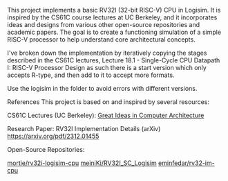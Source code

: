 
This project implements a basic RV32I (32-bit RISC-V) CPU in Logisim. 
It is inspired by the CS61C course lectures at UC Berkeley, and it incorporates ideas and designs from 
various other open-source repositories and academic papers. 
The goal is to create a functioning simulation of a simple RISC-V processor to help understand core architectural concepts.

I've broken down the implementation by iteratively copying the stages described in the CS61C lectures, 
Lecture 18.1 - Single-Cycle CPU Datapath I: RISC-V Processor Design as such there is a start version which only accepts R-type, 
and then add to it to accept more formats.

Use the logisim in the folder to avoid errors with different versions.

References
This project is based on and inspired by several resources:

CS61C Lectures (UC Berkeley): 
[Great Ideas in Computer Architecture](https://www.youtube.com/watch?v=VJ6tuX5bBf4&list=PL0j-r-omG7i0-mnsxN5T4UcVS1Di0isqf&ab_channel=CS61CDepartmental)

Research Paper:
RV32I Implementation Details (arXiv)
https://arxiv.org/pdf/2312.01455

Open-Source Repositories:

[mortie/rv32i-logisim-cpu](https://github.com/mortie/rv32i-logisim-cpu)
[meiniKi/RV32I_SC_Logisim](https://github.com/meiniKi/RV32I_SC_Logisim)
[eminfedar/rv32-im-cpu](https://github.com/eminfedar/rv32-im-cpu)